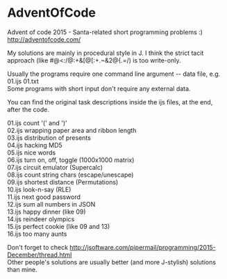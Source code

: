 # AdventOfCode

Advent of code 2015 - Santa-related short programming problems :)
http://adventofcode.com/

My solutions are mainly in procedural style in J. I think the strict tacit approach (like #@<:/@:+&[@[:+.~&2@{.=/) is too write-only.

Usually the programs require one command line argument -- data file, e.g. 01.ijs 01.txt  
Some programs with short input don't require any external data.

You can find the original task descriptions inside the ijs files, at the end, after the code.

01.ijs count '(' and ')'  
02.ijs wrapping paper area and ribbon length  
03.ijs distribution of presents  
04.ijs hacking MD5  
05.ijs nice words  
06.ijs turn on, off, toggle (1000x1000 matrix)  
07.ijs circuit emulator (Supercalc)  
08.ijs count string chars (escape/unescape)  
09.ijs shortest distance (Permutations)  
10.ijs look-n-say (RLE)  
11.ijs next good password  
12.ijs sum all numbers in JSON  
13.ijs happy dinner (like 09)  
14.ijs reindeer olympics  
15.ijs perfect cookie (like 09 and 13)  
16.ijs too many aunts  

Don't forget to check http://jsoftware.com/pipermail/programming/2015-December/thread.html  
Other people's solutions are usually better (and more J-stylish) solutions than mine.
